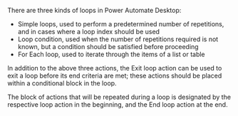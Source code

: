 There are three kinds of loops in Power Automate Desktop:
* Simple loops, used to perform a predetermined number of repetitions, and in cases where a loop index should be used
* Loop condition, used when the number of repetitions required is not known, but a condition should be satisfied before proceeding
* For Each loop, used to iterate through the items of a list or table

In addition to the above three actions, the Exit loop action can be used to exit a loop before its end criteria are met; these actions should be placed within a conditional block in the loop.

The block of actions that will be repeated during a loop is designated by the respective loop action in the beginning, and the End loop action at the end.
